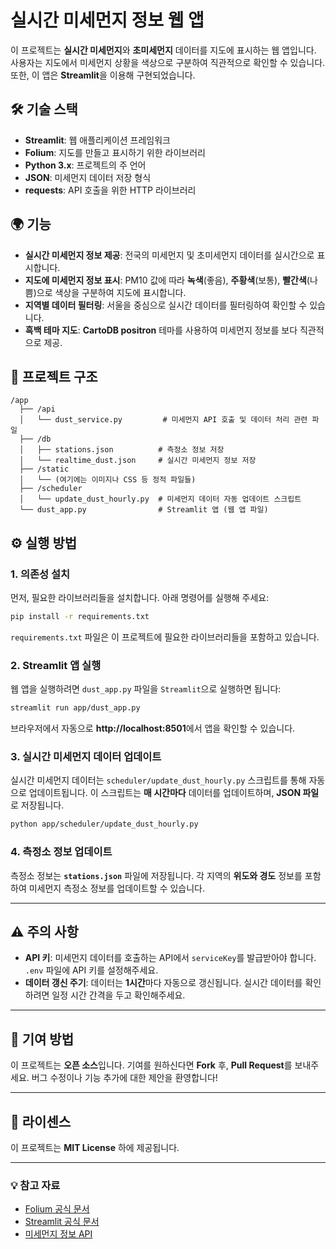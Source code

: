 # 실시간 미세먼지 정보 웹 앱

이 프로젝트는 **실시간 미세먼지**와 **초미세먼지** 데이터를 지도에 표시하는 웹 앱입니다. 사용자는 지도에서 미세먼지 상황을 색상으로 구분하여 직관적으로 확인할 수 있습니다. 또한, 이 앱은 **Streamlit**을 이용해 구현되었습니다.

## 🛠️ 기술 스택

- **Streamlit**: 웹 애플리케이션 프레임워크
- **Folium**: 지도를 만들고 표시하기 위한 라이브러리
- **Python 3.x**: 프로젝트의 주 언어
- **JSON**: 미세먼지 데이터 저장 형식
- **requests**: API 호출을 위한 HTTP 라이브러리

## 🌍 기능

- **실시간 미세먼지 정보 제공**: 전국의 미세먼지 및 초미세먼지 데이터를 실시간으로 표시합니다.
- **지도에 미세먼지 정보 표시**: PM10 값에 따라 **녹색**(좋음), **주황색**(보통), **빨간색**(나쁨)으로 색상을 구분하여 지도에 표시합니다.
- **지역별 데이터 필터링**: 서울을 중심으로 실시간 데이터를 필터링하여 확인할 수 있습니다.
- **흑백 테마 지도**: **CartoDB positron** 테마를 사용하여 미세먼지 정보를 보다 직관적으로 제공.

## 📂 프로젝트 구조

```
/app
  ├── /api
  │   └── dust_service.py         # 미세먼지 API 호출 및 데이터 처리 관련 파일
  ├── /db
  │   ├── stations.json          # 측정소 정보 저장
  │   └── realtime_dust.json     # 실시간 미세먼지 정보 저장
  ├── /static
  │   └── (여기에는 이미지나 CSS 등 정적 파일들) 
  ├── /scheduler
  │   └── update_dust_hourly.py  # 미세먼지 데이터 자동 업데이트 스크립트
  └── dust_app.py                # Streamlit 앱 (웹 앱 파일)
```

## ⚙️ 실행 방법

### 1. **의존성 설치**

먼저, 필요한 라이브러리들을 설치합니다. 아래 명령어를 실행해 주세요:

```bash
pip install -r requirements.txt
```

`requirements.txt` 파일은 이 프로젝트에 필요한 라이브러리들을 포함하고 있습니다.

### 2. **Streamlit 앱 실행**

웹 앱을 실행하려면 `dust_app.py` 파일을 `Streamlit`으로 실행하면 됩니다:

```bash
streamlit run app/dust_app.py
```

브라우저에서 자동으로 **http://localhost:8501**에서 앱을 확인할 수 있습니다.

### 3. **실시간 미세먼지 데이터 업데이트**

실시간 미세먼지 데이터는 `scheduler/update_dust_hourly.py` 스크립트를 통해 자동으로 업데이트됩니다. 이 스크립트는 **매 시간마다** 데이터를 업데이트하며, **JSON 파일**로 저장됩니다.

```bash
python app/scheduler/update_dust_hourly.py
```

### 4. **측정소 정보 업데이트**

측정소 정보는 **`stations.json`** 파일에 저장됩니다. 각 지역의 **위도와 경도** 정보를 포함하여 미세먼지 측정소 정보를 업데이트할 수 있습니다.

---

## ⚠️ 주의 사항

- **API 키**: 미세먼지 데이터를 호출하는 API에서 `serviceKey`를 발급받아야 합니다. `.env` 파일에 API 키를 설정해주세요.
- **데이터 갱신 주기**: 데이터는 **1시간**마다 자동으로 갱신됩니다. 실시간 데이터를 확인하려면 일정 시간 간격을 두고 확인해주세요.

---

## 💬 기여 방법

이 프로젝트는 **오픈 소스**입니다. 기여를 원하신다면 **Fork** 후, **Pull Request**를 보내주세요. 버그 수정이나 기능 추가에 대한 제안을 환영합니다!

---

## 📑 라이센스

이 프로젝트는 **MIT License** 하에 제공됩니다.

---

### 💡 참고 자료

- [Folium 공식 문서](https://python-visualization.github.io/folium/)
- [Streamlit 공식 문서](https://docs.streamlit.io/)
- [미세먼지 정보 API](http://apis.data.go.kr/)
